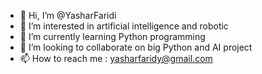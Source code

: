 - 👋 Hi, I’m @YasharFaridi
- 👀 I’m interested in artificial intelligence and robotic
- 🌱 I’m currently learning Python programming
- 💞️ I’m looking to collaborate on big Python and AI project
- 📫 How to reach me : yasharfaridy@gmail.com

<!---
YasharFaridi/YasharFaridi is a ✨ special ✨ repository because its `README.md` (this file) appears on your GitHub profile.
You can click the Preview link to take a look at your changes.
--->
